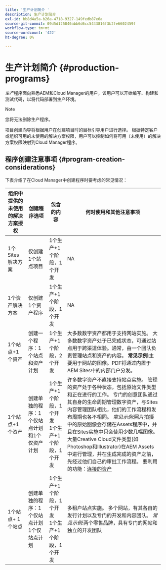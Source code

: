 ```yaml
---
title: '生产计划简介 '
description: 生产计划简介
exl-id: bb8d4a5a-b26a-4718-9327-149fedb87e6a
source-git-commit: 09d5d125840abb6d6cc5443816f3b2fe6602459f
workflow-type: tm+mt
source-wordcount: '422'
ht-degree: 0%

---
```


# 生产计划简介 {#production-programs}

*生产*&#x200B;程序面向熟悉AEM和Cloud Manager的用户，该用户可以开始编写、构建和测试代码，以将代码部署到生产环境。

>[!NOTE]
>您将无法删除生产程序。

项目创建向导将根据用户在创建项目时的目标引导用户进行选择。 根据特定客户或组织可用的未使用的解决方案权限，用户可以控制如何将可用（未使用）的解决方案权限映射到Cloud Manager程序。

## 程序创建注意事项 {#program-creation-considerations}

下表介绍了在Cloud Manager中创建程序时要考虑的常见情况：

| 组织中提供的未使用的解决方案授权 | 创建程序选项 | 包含的内容 | 何时使用和其他注意事项 |
|--- |--- |--- |--- |
| 1个Sites解决方案 | 仅创建1个站点项目 | 1个生产+1个阶段，1个开发 | NA |
| 1个资产解决方案 | 仅创建1个资产程序 | 1个生产+1个阶段，1个开发 | NA |
| 1个站点+1个资产 | 创建一个程序：1个站点和资产计划 | 1个生产+1个阶段，2个开发 | 大多数数字资产都用于支持网站实施。 大多数数字资产处于已完成状态，可通过站点用于跨渠道体验。通常，由一个团队负责管理站点和资产的内容。 **常见示例**:主要用于网站的图像。PDF将通过内置于AEM Sites中的内部门户分发。 |
| 1个站点+1个资产 | 创建单独的程序：1个仅站点计划和1个仅资产计划 | 1个生产+1个阶段，1个开发<br> 1个生产+1个阶段，1个开发 | 许多数字资产不直接支持站点实施。 管理的资产处于各种状态，包括原始文件类型和正在进行的工作。 专门的创意团队通过其自身的生命周期管理数字资产，与Sites内容管理团队相比，他们的工作流程和发布周期也各不相同。 *常见示例*:照片拍摄中的原始图像会存储在Assets程序中，并且在Sites实施中只会使用少数几幅图像。大量Creative Cloud文件类型(如Photoshop和Illustrator)在AEM Assets中进行管理，并在生成完成的资产之前，先经过他们自己的审批工作流程。 要利用的功能：[连接的资产](https://experienceleague.adobe.com/docs/experience-manager-cloud-service/assets/admin/use-assets-across-connected-assets-instances.html?lang=en#overview-of-connected-assets) |
| 1个站点+ 1个站点 | 创建单独的程序：1个仅站点计划1个仅站点计划 | 1个生产+1个阶段，1个开发<br>1个生产+1个阶段，1个开发 | 多租户站点实施。 多个网站，有其各自的发行计划以及专门的开发和内容团队。 *常见示例*:两个零售品牌，具有专门的网站和独立的开发团队 |
